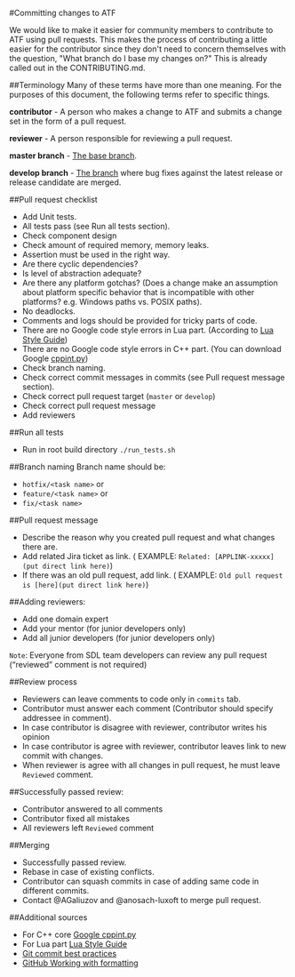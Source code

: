 #Committing changes to ATF

We would like to make it easier for community members to contribute to ATF
using pull requests. This makes the process of contributing a little easier for the contributor since they don't
need to concern themselves with the question, "What branch do I base my changes
on?"  This is already called out in the CONTRIBUTING.md.

##Terminology
Many of these terms have more than one meaning. For the purposes of this
document, the following terms refer to specific things.

**contributor** - A person who makes a change to ATF and submits a change
set in the form of a pull request.

**reviewer** - A person responsible for reviewing a pull request.

**master branch** - [The base branch](https://github.com/smartdevicelink/sdl_core/tree/master).

**develop branch** - [The branch](https://github.com/LuxoftSDL/sdl_core/tree/develop) where bug fixes against the latest release or release candidate are merged.

##Pull request checklist
* Add Unit tests.
* All tests pass (see Run all tests section).
* Check component design
* Check amount of required memory, memory leaks.
* Assertion must be used in the right way.
* Are there cyclic dependencies?
* Is level of abstraction adequate?
* Are there any platform gotchas? (Does a change make an assumption about
   platform specific behavior that is incompatible with other platforms?  e.g.
   Windows paths vs. POSIX paths).
* No deadlocks.
* Comments and logs should be provided for tricky parts of code.
* There are no Google code style errors in Lua part. (According to [Lua Style Guide](http://lua-users.org/wiki/LuaStyleGuide)) 
* There are no Google code style errors in C++ part. (You can download Google [cppint.py](https://raw.githubusercontent.com/google/styleguide/gh-pages/cpplint/cpplint.py))
* Check branch naming.
* Check correct commit messages in commits (see Pull request message section).
* Check correct pull request target (`master` or `develop`)
* Check correct pull request message
* Add reviewers

##Run all tests
* Run in root build directory `./run_tests.sh`

##Branch naming
Branch name should be:
* `hotfix/<task name>` or
* `feature/<task name>` or
* `fix/<task name>`

##Pull request message
* Describe the reason why you created pull request and what changes there are.
* Add related Jira ticket as link.
   ( EXAMPLE:
   `Related: [APPLINK-xxxxx](put direct link here)`)
* If there was an old pull request, add link. ( EXAMPLE: `Old pull request is [here](put direct link here)`)

##Adding reviewers:
* Add one domain expert
* Add your mentor (for junior developers only)
* Add all junior developers (for junior developers only)

`Note`: Everyone from SDL team developers can review any pull request (“reviewed” comment is not required)

##Review process
* Reviewers can leave comments to code only in `commits` tab.
* Contributor must answer each comment (Contributor should specify addressee in comment).
* In case contributor is disagree with reviewer, contributor writes his opinion
* In case contributor is agree with reviewer, contributor leaves link to new commit with changes.
* When reviewer is agree with all changes in pull request, he must leave `Reviewed` comment.

##Successfully passed review:
* Contributor answered to all comments
* Contributor fixed all mistakes
* All reviewers left `Reviewed` comment

##Merging
* Successfully passed review.
* Rebase in case of existing conflicts.
* Contributor can squash commits in case of adding same code in different commits.
* Contact @AGaliuzov and @anosach-luxoft to merge pull request.

##Additional sources
* For C++ core [Google cppint.py](https://raw.githubusercontent.com/google/styleguide/gh-pages/cpplint/cpplint.py)
* For Lua part [Lua Style Guide](http://lua-users.org/wiki/LuaStyleGuide)
* [Git commit best practices](http://chris.beams.io/posts/git-commit/)
* [GitHub Working with formatting](https://help.github.com/articles/working-with-advanced-formatting/)

